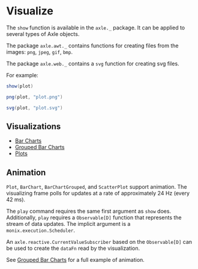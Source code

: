 # Visualize

The `show` function is available in the `axle._` package.
It can be applied to several types of Axle objects.

The package `axle.awt._` contains functions for creating files from the images: `png`, `jpeg`, `gif`, `bmp`.

The package `axle.web._` contains a `svg` function for creating svg files.

For example:

```scala
show(plot)

png(plot, "plot.png")

svg(plot, "plot.svg")
```

## Visualizations

* [Bar Charts](/tutorial/bar_charts/)
* [Grouped Bar Charts](/tutorial/grouped_bar_charts/)
* [Plots](/tutorial/plots/)

## Animation

`Plot`, `BarChart`, `BarChartGrouped`, and `ScatterPlot` support animation.
The visualizing frame polls for updates at a rate of approximately 24 Hz (every 42 ms).

The `play` command requires the same first argument as `show` does.
Additionally, `play` requires a `Observable[D]` function that represents the stream of data updates.
The implicit argument is a `monix.execution.Scheduler`.

An `axle.reactive.CurrentValueSubscriber` based on the `Observable[D]` can be used to create the
`dataFn` read by the visualization.

See [Grouped Bar Charts](/tutorial/grouped_bar_charts/) for a full example of animation.
